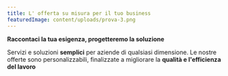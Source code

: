 ```yaml
---
title: L' offerta su misura per il tuo business
featuredImage: content/uploads/prova-3.png
---
```

**Raccontaci la tua esigenza, progetteremo la soluzione**

Servizi e soluzioni **semplici** per aziende di qualsiasi dimensione. Le nostre offerte sono personalizzabili, finalizzate a migliorare la **qualità e l'efficienza del lavoro**